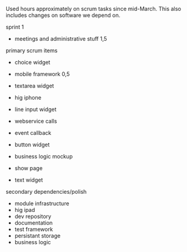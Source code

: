 Used hours approximately on scrum tasks since mid-March. This also includes changes on software we depend on.

sprint 1

- meetings and administrative stuff 1,5

primary scrum items

- choice widget
- mobile framework 0,5
- textarea widget
- hig iphone
- line input widget
- webservice calls
- event callback
- button widget

- business logic mockup
- show page
- text widget

secondary dependencies/polish

- module infrastructure
- hig ipad
- dev repository
- documentation
- test framework
- persistant storage
- business logic


